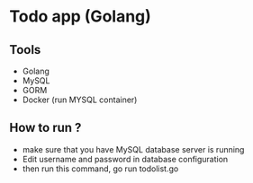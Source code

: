 # Todo app (Golang)

## Tools 
- Golang 
- MySQL
- GORM
- Docker (run MYSQL container)

## How to run ?

- make sure that you have MySQL database server is running
- Edit username and password in database configuration 
- then run this command, go run todolist.go 